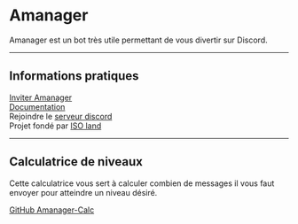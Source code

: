 # Amanager

Amanager est un bot très utile permettant de vous divertir sur Discord.

___

## Informations pratiques

[Inviter Amanager](https://isoland.xyz/amanager) <br>
[Documentation](https://github.com/Margana314/Amanager/wiki) <br>
Rejoindre le [serveur discord](https://isoland.xyz/discord) <br>
Projet fondé par [ISO land](https://margana314.github.io)

___

## Calculatrice de niveaux

Cette calculatrice vous sert à calculer combien de messages il vous faut envoyer pour atteindre un niveau désiré.

[GitHub Amanager-Calc](https://github.com/Margana314/Amanager-Level-Calc)
